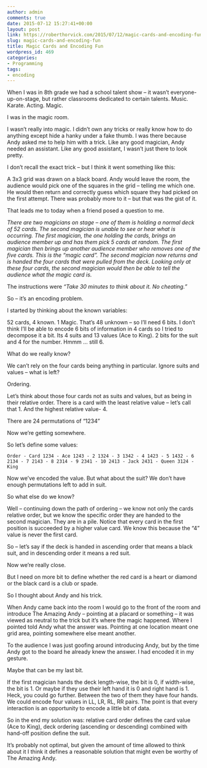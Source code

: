 ```yaml
---
author: admin
comments: true
date: 2015-07-12 15:27:41+00:00
layout: post
link: https://roberthorvick.com/2015/07/12/magic-cards-and-encoding-fun/
slug: magic-cards-and-encoding-fun
title: Magic Cards and Encoding Fun
wordpress_id: 469
categories:
- Programming
tags:
- encoding
---
```


When I was in 8th grade we had a school talent show – it wasn’t everyone-up-on-stage, but rather classrooms dedicated to certain talents.  Music.  Karate.  Acting.  Magic.

I was in the magic room.

I wasn’t really into magic.  I didn’t own any tricks or really know how to do anything except hide a hanky under a fake thumb.  I was there because Andy asked me to help him with a trick.  Like any good magician, Andy needed an assistant.  Like any good assistant, I wasn’t just there to look pretty.

I don’t recall the exact trick – but I think it went something like this:

A 3x3 grid was drawn on a black board.  Andy would leave the room, the audience would pick one of the squares in the grid – telling me which one.  He would then return and correctly guess which square they had picked on the first attempt.  There was probably more to it – but that was the gist of it.

That leads me to today when a friend posed a question to me.

_There are two magicians on stage – one of them is holding a normal deck of 52 cards.  The second magician is unable to see or hear what is occurring.  The first magician, the one holding the cards, brings an audience member up and has them pick 5 cards at random.  The first magician then brings up another audience member who removes one of the five cards.  This is the “magic card”.  The second magician now returns and is handed the four cards that were pulled from the deck.  Looking only at these four cards, the second magician would then be able to tell the audience what the magic card is._

The instructions were _“Take 30 minutes to think about it.  No cheating.”_

So – it’s an encoding problem.

I started by thinking about the known variables:

52 cards, 4 known.  1 Magic.  That’s 48 unknown – so I’ll need 6 bits.  I don’t think I’ll be able to encode 6 bits of information in 4 cards so I tried to decompose it a bit.  Its 4 suits and 13 values (Ace to King).  2 bits for the suit and 4 for the number.  Hmmm … still 6.

What do we really know?  

We can’t rely on the four cards being anything in particular.  Ignore suits and values – what is left?

Ordering.

Let’s think about those four cards not as suits and values, but as being in their relative order.  There is a card with the least relative value – let’s call that 1.  And the highest relative value- 4.

There are 24 permutations of “1234”

Now we’re getting somewhere.

So let’s define some values:

`
Order - Card
1234 - Ace
1243 - 2
1324 - 3
1342 - 4
1423 - 5
1432 - 6
2134 - 7
2143 - 8
2314 - 9
2341 - 10
2413 - Jack
2431 - Queen
3124 - King
`

Now we’ve encoded the value.  But what about the suit?  We don’t have enough permutations left to add in suit.

So what else do we know?

Well – continuing down the path of ordering – we know not only the cards relative order, but we know the specific order they are handed to the second magician.  They are in a pile.  Notice that every card in the first position is succeeded by a higher value card.  We know this because the “4” value is never the first card.

So – let’s say if the deck is handed in ascending order that means a black suit, and in descending order it means a red suit.

Now we’re really close.

But I need on more bit to define whether the red card is a heart or diamond or the black card is a club or spade.

So I thought about Andy and his trick.

When Andy came back into the room I would go to the front of the room and introduce The Amazing Andy – pointing at a placard or something – it was viewed as neutral to the trick but it’s where the magic happened.  Where I pointed told Andy what the answer was.  Pointing at one location meant one grid area, pointing somewhere else meant another.

To the audience I was just goofing around introducing Andy, but by the time Andy got to the board he already knew the answer.  I had encoded it in my gesture.

Maybe that can be my last bit.

If the first magician hands the deck length-wise, the bit is 0, if width-wise, the bit is 1.  Or maybe if they use their left hand it is 0 and right hand is 1.  Heck, you could go further.  Between the two of them they have four hands.  We could encode four values in LL, LR, RL, RR pairs.  The point is that every interaction is an opportunity to encode a little bit of data.

So in the end my solution was: relative card order defines the card value (Ace to King), deck ordering (ascending or descending) combined with hand-off position define the suit.

It’s probably not optimal, but given the amount of time allowed to think about it I think it defines a reasonable solution that might even be worthy of The Amazing Andy.
